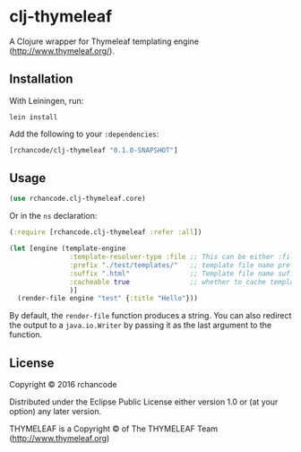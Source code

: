 # clj-thymeleaf

A Clojure wrapper for Thymeleaf templating engine (http://www.thymeleaf.org/).

## Installation

With Leiningen, run:

```
lein install
```

Add the following to your `:dependencies`:

```clojure
[rchancode/clj-thymeleaf "0.1.0-SNAPSHOT"]
```

## Usage

```clojure
(use rchancode.clj-thymeleaf.core)
```

Or in the `ns` declaration:

```clojure
(:require [rchancode.clj-thymeleaf :refer :all])
```


```Clojure
(let [engine (template-engine
               :template-resolver-type :file ;; This can be either :file, :url or :classpath, defaults to :classpath.
               :prefix "./test/templates/"   ;; template file name prefix
               :suffix ".html"               ;; Template file name suffix
               :cacheable true               ;; whether to cache templates.
               )]
  (render-file engine "test" {:title "Hello"}))
```

By default, the `render-file` function produces a string. You can also redirect the output to a `java.io.Writer` by passing it
as the last argument to the function.

## License

Copyright © 2016 rchancode

Distributed under the Eclipse Public License either version 1.0 or (at
your option) any later version.

THYMELEAF is a Copyright © of The THYMELEAF Team (http://www.thymeleaf.org)
